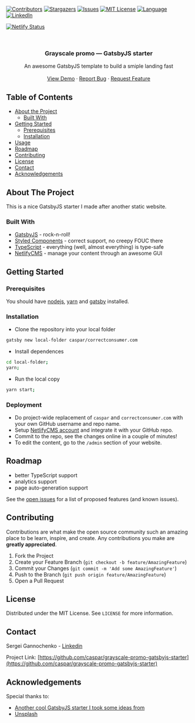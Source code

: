 <!-- PROJECT SHIELDS -->
<!--
*** Reference links are enclosed in brackets [ ] instead of parentheses ( ).
*** See the bottom of this document for the declaration of the reference variables
*** for contributors-url, forks-url, etc. This is an optional, concise syntax you may use.
*** https://www.markdownguide.org/basic-syntax/#reference-style-links
-->
[![Contributors][contributors-shield]][contributors-url]
[![Stargazers][stars-shield]][stars-url]
[![Issues][issues-shield]][issues-url]
[![MIT License][license-shield]][license-url]
[![Language][language-shield]][language-url]
[![LinkedIn][linkedin-shield]][linkedin-url]

[![Netlify Status](https://api.netlify.com/api/v1/badges/ca134944-33b3-41ac-8d12-048fc8c20637/deploy-status)](https://app.netlify.com/sites/correctconsumer.com/deploys)

<!-- PROJECT LOGO -->
<br />
<p align="center">
  <!--
  <a href="https://github.com/caspar/grayscale-promo-gatsbyjs-starter">
    <img src="images/logo.png" alt="Logo" width="80" height="80">
  </a>
  -->

  <h3 align="center">Grayscale promo &mdash; GatsbyJS starter</h3>

  <p align="center">
    An awesome GatsbyJS template to build a smiple landing fast
    <!--
    <br />
    <a href="https://github.com/caspar/grayscale-promo-gatsbyjs-starter"><strong>Explore the docs »</strong></a>
    -->
    <br />
    <br />
    <a href="https://correctconsumer.com.netlify.com/">View Demo</a>
    ·
    <a href="https://github.com/caspar/grayscale-promo-gatsbyjs-starter/issues">Report Bug</a>
    ·
    <a href="https://github.com/caspar/grayscale-promo-gatsbyjs-starter/issues">Request Feature</a>
  </p>
</p>



<!-- TABLE OF CONTENTS -->
## Table of Contents

* [About the Project](#about-the-project)
  * [Built With](#built-with)
* [Getting Started](#getting-started)
  * [Prerequisites](#prerequisites)
  * [Installation](#installation)
* [Usage](#usage)
* [Roadmap](#roadmap)
* [Contributing](#contributing)
* [License](#license)
* [Contact](#contact)
* [Acknowledgements](#acknowledgements)



<!-- ABOUT THE PROJECT -->
## About The Project

<!--
[![Preview Screen Shot][product-screenshot]](https://example.com)
-->

This is a nice GatsbyJS starter I made after another static website.

### Built With

* [GatsbyJS](https://www.gatsbyjs.org/) - rock-n-roll!
* [Styled Components](https://www.styled-components.com/) - correct support, no creepy FOUC there
* [TypeScript](http://www.typescriptlang.org/) - everything (well, almost everything) is type-safe
* [NetlifyCMS](https://www.netlifycms.org/) - manage your content through an awesome GUI

<!-- GETTING STARTED -->
## Getting Started

### Prerequisites

You should have [nodejs](https://nodesource.com/blog/installing-node-js-tutorial-using-nvm-on-mac-os-x-and-ubuntu/), [yarn](https://yarnpkg.com/lang/en/docs/install/#mac-stable) and [gatsby](https://www.gatsbyjs.org/docs/quick-start/) installed.

### Installation

* Clone the repository into your local folder
```sh
gatsby new local-folder caspar/correctconsumer.com
```
* Install dependences
```sh
cd local-folder;
yarn;
```
* Run the local copy
```sh
yarn start;
```

### Deployment

* Do project-wide replacement of `caspar` and `correctconsumer.com` with your own GitHub username and repo name.
* Setup [NetlifyCMS account](https://www.netlifycms.org/) and integrate it with your GitHub repo.
* Commit to the repo, see the changes online in a couple of minutes!
* To edit the content, go to the `/admin` section of your website.

<!-- ROADMAP -->
## Roadmap

* better TypeScript support
* analytics support
* page auto-generation support

See the [open issues](https://github.com/caspar/grayscale-promo-gatsbyjs-starter/issues) for a list of proposed features (and known issues).

<!-- CONTRIBUTING -->
## Contributing

Contributions are what make the open source community such an amazing place to be learn, inspire, and create. Any contributions you make are **greatly appreciated**.

1. Fork the Project
2. Create your Feature Branch (`git checkout -b feature/AmazingFeature`)
3. Commit your Changes (`git commit -m 'Add some AmazingFeature'`)
4. Push to the Branch (`git push origin feature/AmazingFeature`)
5. Open a Pull Request

<!-- LICENSE -->
## License

Distributed under the MIT License. See `LICENSE` for more information.

<!-- CONTACT -->
## Contact

Sergei Gannochenko - [Linkedin](https://www.linkedin.com/in/sergey-gannochenko/)

Project Link: [https://github.com/caspar/grayscale-promo-gatsbyjs-starter](https://github.com/caspar/grayscale-promo-gatsbyjs-starter)

<!-- ACKNOWLEDGEMENTS -->
## Acknowledgements

Special thanks to:

* [Another cool GatsbyJS starter I took some ideas from](https://github.com/damassi/gatsby-starter-typescript-rebass-netlifycms)
* [Unsplash](https://unsplash.com)

<!-- MARKDOWN LINKS & IMAGES -->
<!-- https://www.markdownguide.org/basic-syntax/#reference-style-links -->
[contributors-shield]: https://img.shields.io/github/contributors/caspar/grayscale-promo-gatsbyjs-starter.svg?style=flat-square
[contributors-url]: https://github.com/caspar/grayscale-promo-gatsbyjs-starter/graphs/contributors
[language-shield]: https://img.shields.io/github/languages/top/caspar/grayscale-promo-gatsbyjs-starter.svg?style=flat-square
[language-url]: https://github.com/caspar/grayscale-promo-gatsbyjs-starter
[forks-shield]: https://img.shields.io/github/forks/caspar/grayscale-promo-gatsbyjs-starter.svg?style=flat-square
[forks-url]: https://github.com/caspar/grayscale-promo-gatsbyjs-starter/network/members
[stars-shield]: https://img.shields.io/github/stars/caspar/grayscale-promo-gatsbyjs-starter.svg?style=flat-square
[stars-url]: https://github.com/caspar/grayscale-promo-gatsbyjs-starter/stargazers
[issues-shield]: https://img.shields.io/github/issues/caspar/grayscale-promo-gatsbyjs-starter.svg?style=flat-square
[issues-url]: https://github.com/caspar/grayscale-promo-gatsbyjs-starter/issues
[license-shield]: https://img.shields.io/github/license/caspar/grayscale-promo-gatsbyjs-starter.svg?style=flat-square
[license-url]: https://github.com/caspar/grayscale-promo-gatsbyjs-starter/blob/master/LICENSE.txt
[linkedin-shield]: https://img.shields.io/badge/-LinkedIn-black.svg?style=flat-square&logo=linkedin&colorB=555
[linkedin-url]: https://www.linkedin.com/in/sergey-gannochenko/
[product-screenshot]: images/screenshot.png
